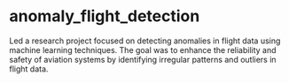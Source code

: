# anomaly_flight_detection
Led a research project focused on detecting anomalies in flight data using machine learning techniques. The goal was to enhance the reliability and safety of aviation systems by identifying irregular patterns and outliers in flight data.
